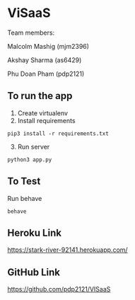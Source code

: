 ViSaaS
==========
Team members:

Malcolm Mashig (mjm2396)

Akshay Sharma (as6429)

Phu Doan Pham (pdp2121)

## To run the app
1. Create virtualenv
2. Install requirements
```
pip3 install -r requirements.txt
```
3. Run server
```
python3 app.py
```

## To Test
Run behave
```
behave
```

## Heroku Link
https://stark-river-92141.herokuapp.com/

## GitHub Link
https://github.com/pdp2121/VISaaS